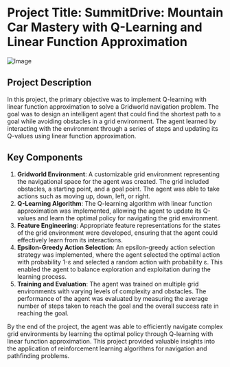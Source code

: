 # Project Title: SummitDrive: Mountain Car Mastery with Q-Learning and Linear Function Approximation

![Image](https://github.com/Praveenramesh0508/CMUProjects/blob/main/ReinforcementLearning%20/img.png)


## Project Description

In this project, the primary objective was to implement Q-learning with linear function approximation to solve a Gridworld navigation problem. The goal was to design an intelligent agent that could find the shortest path to a goal while avoiding obstacles in a grid environment. The agent learned by interacting with the environment through a series of steps and updating its Q-values using linear function approximation.

## Key Components

1. **Gridworld Environment**: A customizable grid environment representing the navigational space for the agent was created. The grid included obstacles, a starting point, and a goal point. The agent was able to take actions such as moving up, down, left, or right.
2. **Q-Learning Algorithm**: The Q-learning algorithm with linear function approximation was implemented, allowing the agent to update its Q-values and learn the optimal policy for navigating the grid environment.
3. **Feature Engineering**: Appropriate feature representations for the states of the grid environment were developed, ensuring that the agent could effectively learn from its interactions.
4. **Epsilon-Greedy Action Selection**: An epsilon-greedy action selection strategy was implemented, where the agent selected the optimal action with probability 1-ε and selected a random action with probability ε. This enabled the agent to balance exploration and exploitation during the learning process.
5. **Training and Evaluation**: The agent was trained on multiple grid environments with varying levels of complexity and obstacles. The performance of the agent was evaluated by measuring the average number of steps taken to reach the goal and the overall success rate in reaching the goal.

By the end of the project, the agent was able to efficiently navigate complex grid environments by learning the optimal policy through Q-learning with linear function approximation. This project provided valuable insights into the application of reinforcement learning algorithms for navigation and pathfinding problems.
